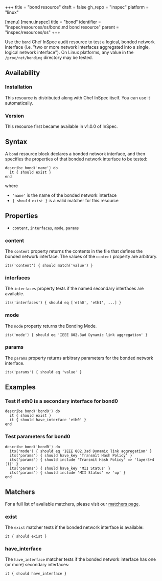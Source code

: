 +++
title = "bond resource"
draft = false
gh_repo = "inspec"
platform = "linux"

[menu]
  [menu.inspec]
    title = "bond"
    identifier = "inspec/resources/os/bond.md bond resource"
    parent = "inspec/resources/os"
+++

Use the `bond` Chef InSpec audit resource to test a logical, bonded network interface (i.e. "two or more network interfaces aggregated into a single, logical network interface"). On Linux platforms, any value in the `/proc/net/bonding` directory may be tested.

## Availability

### Installation

This resource is distributed along with Chef InSpec itself. You can use it automatically.

### Version

This resource first became available in v1.0.0 of InSpec.

## Syntax

A `bond` resource block declares a bonded network interface, and then specifies the properties of that bonded network interface to be tested:

    describe bond('name') do
      it { should exist }
    end

where

- `'name'` is the name of the bonded network interface
- `{ should exist }` is a valid matcher for this resource

## Properties

- `content`, `interfaces`, `mode`, `params`

### content

The `content` property returns the contents in the file that defines the bonded network interface. The values of the `content` property are arbitrary.

    its('content') { should match('value') }

### interfaces

The `interfaces` property tests if the named secondary interfaces are available.

    its('interfaces') { should eq ['eth0', 'eth1', ...] }

### mode

The `mode` property returns the Bonding Mode.

    its('mode') { should eq 'IEEE 802.3ad Dynamic link aggregation' }

### params

The `params` property returns arbitrary parameters for the bonded network interface.

    its('params') { should eq 'value' }

## Examples

### Test if eth0 is a secondary interface for bond0

    describe bond('bond0') do
      it { should exist }
      it { should have_interface 'eth0' }
    end

### Test parameters for bond0

    describe bond('bond0') do
      its('mode') { should eq 'IEEE 802.3ad Dynamic link aggregation' }
      its('params') { should have_key 'Transmit Hash Policy' }
      its('params') { should include 'Transmit Hash Policy' => 'layer3+4 (1)' }
      its('params') { should have_key 'MII Status' }
      its('params') { should include 'MII Status' => 'up' }
    end

## Matchers

For a full list of available matchers, please visit our [matchers page](/inspec/matchers/).

### exist

The `exist` matcher tests if the bonded network interface is available:

    it { should exist }

### have_interface

The `have_interface` matcher tests if the bonded network interface has one (or more) secondary interfaces:

    it { should have_interface }
